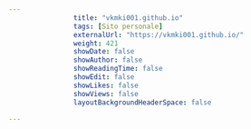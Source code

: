 ```yaml
---
                title: "vkmki001.github.io"
                tags: [Sito personale]
                externalUrl: "https://vkmki001.github.io/"
                weight: 421
                showDate: false
                showAuthor: false
                showReadingTime: false
                showEdit: false
                showLikes: false
                showViews: false
                layoutBackgroundHeaderSpace: false
                
---
```


